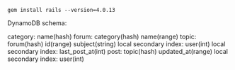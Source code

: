 `gem install rails --version=4.0.13`

DynamoDB schema:

category: name(hash)
forum: category(hash) name(range)
topic:
  forum(hash) id(range) subject(string)
  local secondary index: user(int)
  local secondary index: last_post_at(int)
post:
  topic(hash) updated_at(range)
  local secondary index: user(int)
